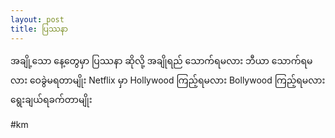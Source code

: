 ```yaml
---
layout: post
title: ပြဿနာ
---
```

အချို့သော နေ့တွေမှာ ပြဿနာ ဆိုလို့
အချိုရည် သောက်ရမလား ဘီယာ သောက်ရမလား ဝေခွဲမရတာမျိုး
Netflix မှာ Hollywood ကြည့်ရမလား Bollywood ကြည့်ရမလား ရွေးချယ်ရခက်တာမျိုး

#km